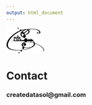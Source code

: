 ```yaml
---
output: html_document
---
```

<span>
<img src="www/images/cds_logo_small.png" alt="logo_top" >
<h1>Contact</h1>
<h3>createdatasol@gmail.com</h3>
</span>
